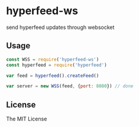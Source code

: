 # hyperfeed-ws

send hyperfeed updates through websocket

## Usage

```js
const WSS = require('hyperfeed-ws')
const hyperfeed = require('hyperfeed')

var feed = hyperfeed().createFeed()

var server = new WSS(feed, {port: 8080}) // done
```

## License

The MIT License
